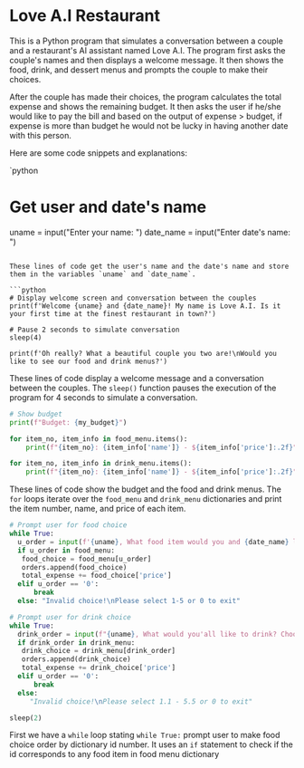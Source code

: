 # Love A.I Restaurant 

This is a Python program that simulates a conversation between a couple and a restaurant's AI assistant named Love A.I. The program first asks the couple's names and then displays a welcome message. It then shows the food, drink, and dessert menus and prompts the couple to make their choices. 

After the couple has made their choices, the program calculates the total expense and shows the remaining budget.
It then asks the user if he/she would like to pay the bill and based on the output of expense > budget, if expense is more than budget he would not be lucky in having another 
date with this person. 

Here are some code snippets and explanations:

`python
# Get user and date's name
uname = input("Enter your name: ")
date_name = input("Enter date's name: ")
```

These lines of code get the user's name and the date's name and store them in the variables `uname` and `date_name`.

```python
# Display welcome screen and conversation between the couples
print(f'Welcome {uname} and {date_name}! My name is Love A.I. Is it your first time at the finest restaurant in town?')

# Pause 2 seconds to simulate conversation
sleep(4)

print(f'Oh really? What a beautiful couple you two are!\nWould you like to see our food and drink menus?')
```

These lines of code display a welcome message and a conversation between the couples. The `sleep()` function pauses the execution of the program for 4 seconds to simulate a conversation.

```python
# Show budget
print(f"Budget: {my_budget}")

for item_no, item_info in food_menu.items():
    print(f"{item_no}: {item_info['name']} - ${item_info['price']:.2f}")

for item_no, item_info in drink_menu.items():
    print(f"{item_no}: {item_info['name']} - ${item_info['price']:.2f}")
```

These lines of code show the budget and the food and drink menus. The `for` loops iterate over the `food_menu` and `drink_menu` dictionaries and print the item number, name, and price of each item.

```python
# Prompt user for food choice
while True: 
  u_order = input(f'{uname}, What food item would you and {date_name} like to order? Choose Item Number: 1 - 5,  0 to exit')
  if u_order in food_menu:
   food_choice = food_menu[u_order]
   orders.append(food_choice)
   total_expense += food_choice['price']
  elif u_order == '0':
      break
  else: "Invalid choice!\nPlease select 1-5 or 0 to exit"

# Prompt user for drink choice
while True: 
  drink_order = input(f"{uname}, What would you'all like to drink? Choose Item Number: 1.1 - 5.5, 0 to exit")
  if drink_order in drink_menu:
   drink_choice = drink_menu[drink_order]
   orders.append(drink_choice)
   total_expense += drink_choice['price']
  elif u_order == '0':
      break
  else: 
     "Invalid choice!\nPlease select 1.1 - 5.5 or 0 to exit" 

sleep(2)
```
First we have a `while` loop stating `while True:` prompt user to make food choice order by dictionary id number. It uses an `if` statement to check if the id corresponds to any food item in food menu dictionary
